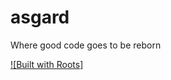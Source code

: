 # asgard
Where good code goes to be reborn

[![Built with Roots]](https://github.com/roots/roots-sass)
